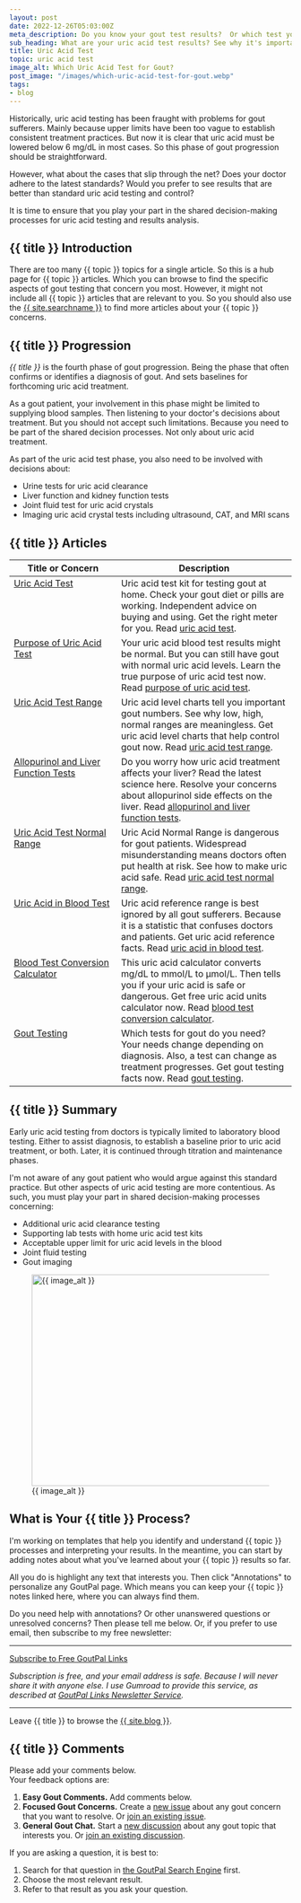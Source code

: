 ```yaml
---
layout: post
date: 2022-12-26T05:03:00Z
meta_description: Do you know your gout test results?  Or which test you should take? Learn gout testing now. Because the right uric acid test can help you recover from gout.
sub_heading: What are your uric acid test results? See why it's important to know.
title: Uric Acid Test
topic: uric acid test
image_alt: Which Uric Acid Test for Gout?
post_image: "/images/which-uric-acid-test-for-gout.webp"
tags:
- blog
---
```

<p>Historically, uric acid testing has been fraught with problems for gout sufferers. Mainly because upper limits have been too vague to establish consistent treatment practices. But now it is clear that uric acid must be lowered below 6 mg/dL in most cases. So this phase of gout progression should be straightforward.</p>
<p>However, what about the cases that slip through the net? Does your doctor adhere to the latest standards? Would you prefer to see results that are better than standard uric acid testing and control?</p>
<p>It is time to ensure that you play your part in the shared decision-making processes for uric acid testing and results analysis.</p>
<h2 id="intro">{{ title }} Introduction</h2>
<p>There are too many {{ topic }} topics for a single article. So this is a hub page for {{ topic }} articles. Which you can browse to find the specific aspects of gout testing that concern you most. However, it might not include all {{ topic }} articles that are relevant to you. So you should also use the <a href="{{ site.searchurl }}">{{ site.searchname }}</a> to find more articles about your {{ topic }} concerns</a>.</p>
<h2 id="progress">{{ title }} Progression</h2>
<p><em>{{ title }}</em> is the fourth phase of gout progression. Being the phase that often confirms or identifies a diagnosis of gout. And sets baselines for forthcoming uric acid treatment.</p>
<p>As a gout patient, your involvement in this phase might be limited to supplying blood samples. Then listening to your doctor's decisions about treatment. But you should not accept such limitations. Because you need to be part of the shared decision processes. Not only about uric acid treatment.</p>
<p>As part of the uric acid test phase, you also need to be involved with decisions about:</p>
<ul>
<li>Urine tests for uric acid clearance</li>
<li>Liver function and kidney function tests</li>
<li>Joint fluid test for uric acid crystals</li>
<li>Imaging uric acid crystal tests including ultrasound, CAT, and MRI scans</li>
</ul>
<h2 id="facts">{{ title }} Articles</h2>
<table style="width: 100%;" id="article-list">
    <thead>
        <tr>
            <th style="width: 38%;">Title or Concern</th>
            <th style="width: 62%;">Description</th>
        </tr>
    </thead>
    <tbody style="vertical-align:top;">
        <tr id="test">
            <td><a href="/uric-acid/uric-acid-test-kit/">Uric Acid Test</a></td>
            <td>Uric acid test kit for testing gout at home. Check your gout diet or pills are working. Independent advice on buying and using. Get the right meter for you. Read <a href="/uric-acid/uric-acid-test-kit/">uric acid test</a>.</td>
        </tr>
        <tr id="purpose">
            <td><a href="/633/uric-acid-blood-test/">Purpose of Uric Acid Test</a></td>
            <td>Your uric acid blood test results might be normal. But you can still have gout with normal uric acid levels. Learn the true purpose of uric acid test now. Read <a href="/633/uric-acid-blood-test/">purpose of uric acid test</a>.</td>
        </tr>
        <tr id="range">
            <td><a href="/uric-acid/uric-acid-levels/uric-acid-level-charts/">Uric Acid Test Range</a></td>
            <td>Uric acid level charts tell you important gout numbers. See why low, high, normal ranges are meaningless. Get uric acid level charts that help control gout now. Read <a href="/uric-acid/uric-acid-levels/uric-acid-level-charts/">uric acid test range</a>.</td>
        </tr>
        <tr id="lft">
            <td><a href="/allopurinol/allopurinol-side-effects-liver/">Allopurinol and Liver Function Tests</a></td>
            <td>Do you worry how uric acid treatment affects your liver? Read the latest science here. Resolve your concerns about allopurinol side effects on the liver. Read <a href="/allopurinol/allopurinol-side-effects-liver/">allopurinol and liver function tests</a>.</td>
        </tr>
        <tr id="normal">
            <td><a href="/uric-acid/normal-uric-acid-levels/">Uric Acid Test Normal Range</a></td>
            <td>Uric Acid Normal Range is dangerous for gout patients. Widespread misunderstanding means doctors often put health at risk. See how to make uric acid safe. Read <a href="/uric-acid/normal-uric-acid-levels/">uric acid test normal range</a>.</td>
        </tr>
        <tr id="blood">
            <td><a href="/gout-resources/understanding-ua/uric-acid-reference-range/">Uric Acid in Blood Test</a></td>
            <td>Uric acid reference range is best ignored by all gout sufferers. Because it is a statistic that confuses doctors and patients. Get uric acid reference facts. Read <a href="/gout-resources/understanding-ua/uric-acid-reference-range/">uric acid in blood test</a>.</td>
        </tr>
        <tr id="calc">
            <td><a href="/449/uric-acid-concentration/">Blood Test Conversion Calculator</a></td>
            <td>This uric acid calculator converts mg/dL to mmol/L to µmol/L. Then tells you if your uric acid is safe or dangerous. Get free uric acid units calculator now. Read <a href="/449/uric-acid-concentration/">blood test conversion calculator</a>.</td>
        </tr>
        <tr id="gout">
            <td><a href="/goutpal-topic/test/">Gout Testing</a></td>
            <td>Which tests for gout do you need? Your needs change depending on diagnosis. Also, a test can change as treatment progresses. Get gout testing facts now. Read <a href="/goutpal-topic/test/">gout testing</a>.</td>
        </tr>
    </tbody>
</table>
<h2 id="summary">{{ title }} Summary</h2>
<p>Early uric acid testing from doctors is typically limited to laboratory blood testing. Either to assist diagnosis, to establish a baseline prior to uric acid treatment, or both. Later, it is continued through titration and maintenance phases.</p>
<p>I'm not aware of any gout patient who would argue against this standard practice. But other aspects of uric acid testing are more contentious. As such, you must play your part in shared decision-making processes concerning:</p>
<ul>
<li>Additional uric acid clearance testing</li>
<li>Supporting lab tests with home uric acid test kits</li>
<li>Acceptable upper limit for uric acid levels in the blood</li>
<li>Joint fluid testing</li>
<li>Gout imaging</li>
</ul>
<figure id="image" class="inner">
<img src="{{ post_image }}" alt="{{ image_alt }}"  width="610" height="377">
  <figcaption>{{ image_alt }}</figcaption>
</figure>
<h2 id="next">What is Your {{ title }} Process?</h2>
I'm working on templates that help you identify and understand {{ topic }} processes and interpreting your results. In the meantime, you can start by adding notes about what you've learned about your {{ topic }} results so far.

All you do is highlight any text that interests you. Then click "Annotations" to personalize any GoutPal page. Which means you can keep your {{ topic }} notes linked here, where you can always find them.

Do you need help with annotations? Or other unanswered questions or unresolved concerns? Then please tell me below. Or, if you prefer to use email, then subscribe to my free newsletter:
<hr><a class="gumroad-button" href="https://keithctaylor.gumroad.com/l/rqmqt?a=888958067&wanted=true&price=0" data-gumroad-single-product="true" target="_blank">Subscribe to Free GoutPal Links <span class="gumroad-button-logo"></span></a>
<p><i>Subscription is free, and your email address is safe. Because I will never share it with anyone else. I use Gumroad to provide this service, as described at <a href="https://goutpal.com/blog/goutpal-notifications/">GoutPal Links Newsletter Service</a>.</i></p><hr>
Leave {{ title }} to browse the <a href="/blog">{{ site.blog }}</a>.

<h2 id="comments">{{ title }} Comments</h2>
<p>Please add your comments below.<br />
Your feedback options are:</p>
<ol>
<li><b>Easy Gout Comments.</b> Add comments below.</li>
<li><b>Focused Gout Concerns.</b> Create a <a href="https://github.com/kct2020/goutpal-com-skeleventy/issues/new/choose">new issue</a> about any gout concern that you want to resolve. Or <a href="https://github.com/kct2020/goutpal-com-skeleventy/issues">join an existing issue</a>.</li>
<li><b>General Gout Chat.</b> Start a <a href="https://github.com/kct2020/goutpal-com-skeleventy/discussions/new">new discussion</a> about any gout topic that interests you. Or <a href="https://github.com/kct2020/goutpal-com-skeleventy/discussions">join an existing discussion</a>.</li>
</ol>
<p>If you are asking a question, it is best to:</p>
<ol>
<li>Search for that question in <a href="https://cse.google.com/cse?cof=FORID:0&cx=partner-pub-4857169685716700:9780732506">the GoutPal Search Engine</a> first.</li>
<li>Choose the most relevant result.</li>
<li>Refer to that result as you ask your question.</li>
</ol>
<script src="https://giscus.app/client.js"
        data-repo="kct2020/goutpal-com-skeleventy"
        data-repo-id="R_kgDOGVSRQQ"
        data-category="GoutPal Links Comments🗣"
        data-category-id="DIC_kwDOGVSRQc4CRbFp"
        data-mapping="title"
        data-strict="0"
        data-reactions-enabled="1"
        data-emit-metadata="1"
        data-input-position="top"
        data-theme="light_tritanopia"
        data-lang="en"
        data-loading="lazy"
        crossorigin="anonymous"
        async>
</script>
